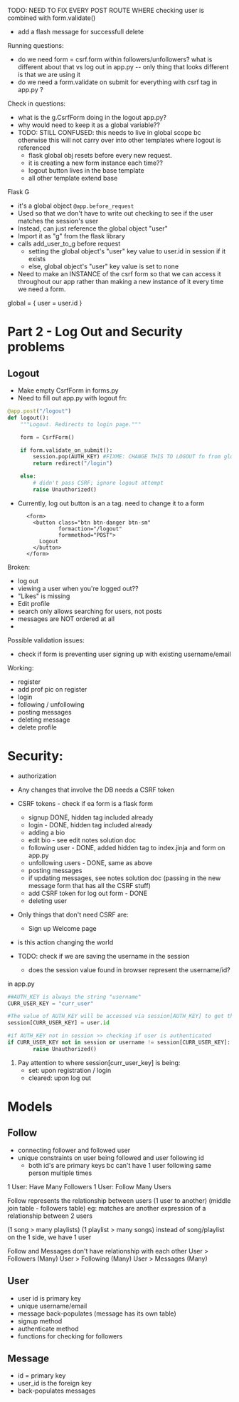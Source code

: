 TODO: NEED TO FIX EVERY POST ROUTE WHERE checking user is combined with form.validate()
- add a flash message for successfull delete

Running questions:
- do we need form = csrf.form within followers/unfollowers? what is different about that vs log out in app.py -- only thing that looks different is that we are using it
- do we need a form.validate on submit for everything with csrf tag in app.py ?


Check in questions:
- what is the g.CsrfForm doing in the logout app.py?
- why would need to keep it as a global variable??
- TODO: STILL CONFUSED: this needs to live in global scope bc otherwise this will not carry over into other templates where logout is referenced
    - flask global obj resets before every new request.
    - it is creating a new form instance each time??
    - logout button lives in the base template
    - all other template extend base

Flask G
- it's a global object
`@app.before_request`
- Used so that we don't have to write out checking to see if the user matches the session's user
- Instead, can just reference the global object "user"
- Import it as "g" from the flask library
- calls add_user_to_g before request
    - setting the global object's "user" key value to user.id in session if it exists
    - else, global object's "user" key value is set to none
- Need to make an INSTANCE of the csrf form so that we can access it throughout our app rather than making a new instance of it every time we need a form.

global = {
    user = user.id
}

# Part 2 - Log Out and Security problems

## Logout
- Make empty CsrfForm in forms.py
- Need to fill out app.py with logout fn:
```python
@app.post("/logout")
def logout():
    """Logout. Redirects to login page."""

    form = CsrfForm()

    if form.validate_on_submit():
        session.pop(AUTH_KEY) #FIXME: CHANGE THIS TO LOGOUT fn from global fns
        return redirect("/login")

    else:
        # didn't pass CSRF; ignore logout attempt
        raise Unauthorized()
```
- Currently, log out button is an a tag. need to change it to a form
```jinja
      <form>
        <button class="btn btn-danger btn-sm"
                formaction="/logout"
                formmethod="POST">
          Logout
        </button>
      </form>
```


Broken:
- log out
- viewing a user when you're logged out??
- "Likes" is missing
- Edit profile
- search only allows searching for users, not posts
- messages are NOT ordered at all
-

Possible validation issues:
- check if form is preventing user signing up with existing username/email

Working:
- register
- add prof pic on register
- login
- following / unfollowing
- posting messages
- deleting message
- delete profile

# Security:
- authorization
- Any changes that involve the DB needs a CSRF token
- CSRF tokens - check if ea form is a flask form
    - signup DONE, hidden tag included already
    - login - DONE, hidden tag included already
    - adding a bio
    - edit bio - see edit notes solution doc
    - following user - DONE, added hidden tag to index.jinja and form on app.py
    - unfollowing users - DONE, same as above
    - posting messages
    - if updating messages, see notes solution doc (passing in the new message form that has all the CSRF stuff)
    - add CSRF token for log out form - DONE
    - deleting user


- Only things that don't need CSRF are:
    - Sign up Welcome page


- is this action changing the world

- TODO: check if we are saving the username in the session
    -   does the session value found in browser represent the username/id?

in app.py

```python
##AUTH_KEY is always the string "username"
CURR_USER_KEY = "curr_user"

#The value of AUTH_KEY will be accessed via session[AUTH_KEY] to get the username of the instance. This is done on registration / login
session[CURR_USER_KEY] = user.id

#if AUTH_KEY not in session >> checking if user is authenticated
if CURR_USER_KEY not in session or username != session[CURR_USER_KEY]:
        raise Unauthorized()
```
1. Pay attention to where session[curr_user_key] is being:
    - set: upon registration / login
    - cleared: upon log out


# Models

## Follow
- connecting follower and followed user
- unique constraints on user being followed and user following id
    - both id's are primary keys bc can't have 1 user following same person multiple times

1 User: Have Many Followers
1 User: Follow Many Users

Follow represents the relationship between users (1 user to another)
(middle join table - followers table)
eg: matches are another expression of a relationship between 2 users


(1 song > many playlists)
(1 playlist > many songs)
instead of song/playlist on the 1 side, we have 1 user

Follow and Messages don't have relationship with each other
User > Followers (Many)
User > Following (Many)
User > Messages (Many)

## User
- user id is primary key
- unique username/email
- message back-populates (message has its own table)
- signup method
- authenticate method
- functions for checking for followers

## Message
- id = primary key
- user_id is the foreign key
- back-populates messages





